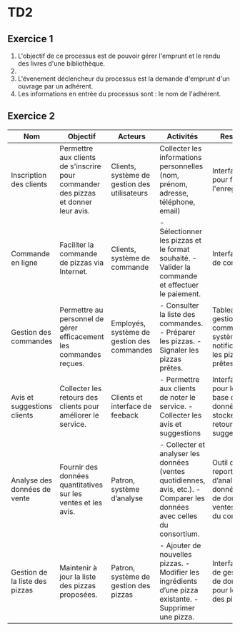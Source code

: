 # TD2

## Exercice 1

1) L'objectif de ce processus est de pouvoir gérer l'emprunt et le rendu des livres d'une bibliothèque.
2)  
3) L'évenement déclencheur du processus est la demande d'emprunt d'un ouvrage par un adhérent.
4) Les informations en entrée du processus sont : le nom de l'adhérent.

## Exercice 2

| Nom | Objectif | Acteurs | Activités | Ressources |
|---|---|---|---|---|
| Inscription des clients |Permettre aux clients de s'inscrire pour commander des pizzas et donner leur avis. | Clients, système de gestion des utilisateurs | Collecter les informations personnelles (nom, prénom, adresse, téléphone, email) | Interface web pour faciliter l'enregistrement. |
|Commande en ligne|Faciliter la commande de pizzas via Internet.|Clients, système de commande|- Sélectionner les pizzas et le format souhaité. - Valider la commande et effectuer le paiement.|Interface web de commande|
|Gestion des commandes|Permettre au personnel de gérer efficacement les commandes reçues.|Employés, système de gestion des commandes|- Consulter la liste des commandes. - Préparer les pizzas. - Signaler les pizzas prêtes.|Tableau de gestion des commandes, système de notification pour les pizzas prêtes.|
|Avis et suggestions clients|Collecter les retours des clients pour améliorer le service.|Clients et interface de feeback|- Permettre aux clients de noter le service. - Collecter les avis et suggestions|Interface web pour les avis, base de données pour stocker les retours et suggestions.|
|Analyse des données de vente|Fournir des données quantitatives sur les ventes et les avis.|Patron, système d’analyse|- Collecter et analyser les données (ventes quotidiennes, avis, etc.). - Comparer les données avec celles du consortium.|Outil de reporting et d’analyse de données, base de données des ventes, données du consortium.|
|Gestion de la liste des pizzas|Maintenir à jour la liste des pizzas proposées.|Patron, système de gestion des pizzas|- Ajouter de nouvelles pizzas. - Modifier les ingrédients d’une pizza existante. - Supprimer une pizza.|Interface web de gestion, base de données pour les recettes des pizzas.|
